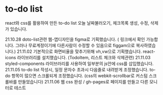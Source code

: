# to-do list
react와 css를 활용하여 만든 to-do list
오늘 날짜불러오기, 체크목록 생성, 수정, 삭제가 있습니다.

21.10.28
doto-list관련 웹-앱디자인을 figma로 기획했습니다.
(
    링크에서 확인 가능합니다. 그러나 무료계정이기에 다른사람이 수정할 수 있음으로 figgam으로 복사하였습니다.)
21.11.02
기본적으로 화면비율을 맞추기위해 vh,vw으로 기획했습니다.
react-icons 라이브러리를 설치했습니다. (TodoItem, 리스트 체크와 삭제관련)
21.11.03
styled-components 라이브러리를 사용하여 일부분의 js안에 css를 삽입했습니다.
21.11.05
to-do list 작성시, 일정 문자수 초과시 다음줄로 내려받게 조정했습니다.
to-do 항목이 많으면 스크롤되게 조정했습니다. (css의 webkit-scrollbar로 커스텀 스크롤바를 만들었습니다) 
21.11.06
웹 css 완성 / gh-pages로 페이지를 만들고 다른 모니터로 테스트